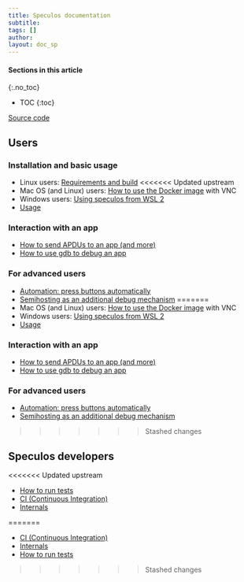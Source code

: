 ```yaml
---
title: Speculos documentation
subtitle:
tags: []
author:
layout: doc_sp
---
```


#### Sections in this article
{:.no_toc}
* TOC
{:toc}

[Source code](https://github.com/LedgerHQ/speculos)

## Users

### Installation and basic usage

- Linux users: [Requirements and build](../i_build)
<<<<<<< Updated upstream
- Mac OS (and Linux) users: [How to use the Docker image](../u_docker) with VNC
- Windows users: [Using speculos from WSL 2](../i_wsl)
- [Usage](../u_usage)

### Interaction with an app

- [How to send APDUs to an app (and more)](../u_clients)
- [How to use gdb to debug an app](../u_debug)

### For advanced users

- [Automation: press buttons automatically](../u_automation)
- [Semihosting as an additional debug mechanism](../u_semihosting)
=======
- Mac OS (and Linux) users: [How to use the Docker image](../i_docker) with VNC
- Windows users: [Using speculos from WSL 2](../i_wsl)
- [Usage](../i_usage)

### Interaction with an app

- [How to send APDUs to an app (and more)](../i_clients)
- [How to use gdb to debug an app](../i_debug)

### For advanced users

- [Automation: press buttons automatically](../i_automation)
- [Semihosting as an additional debug mechanism](../i_semihosting)
>>>>>>> Stashed changes


## Speculos developers

<<<<<<< Updated upstream
- [How to run tests](../d_tests)
- [CI (Continuous Integration)](../d_ci)
- [Internals](../d_internals)

=======
- [CI (Continuous Integration)](../d_ci)
- [Internals](../d_internals)
- [How to run tests](../d_tests)
>>>>>>> Stashed changes
